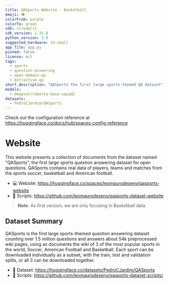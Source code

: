 ```yaml
---
title: QASports Website - Basketball
emoji: 👁
colorFrom: purple
colorTo: green
sdk: streamlit
sdk_version: 1.33.0
python_version: 3.9
suggested_hardware: t4-small
app_file: app.py
pinned: false
license: mit
tags:
  - sports
  - question-answering
  - open-domain-qa
  - extractive-qa
short_description: "QASports the first large sports-themed QA dataset"
models:
  - deepset/roberta-base-squad2
datasets:
  - PedroCJardim/QASports
---
```


Check out the configuration reference at https://huggingface.co/docs/hub/spaces-config-reference

# Website

This website presents a collection of documents from the dataset named "QASports", the first large sports question answering dataset for open questions. QASports contains real data of players, teams and matches from the sports soccer, basketball and American football.

- 💻 Website: https://huggingface.co/spaces/leomaurodesenv/qasports-website
- 🔧 Scripts: https://github.com/leomaurodesenv/qasports-dataset-website

> **Note**. As first version, we are only focusing in Basketball data.

## Dataset Summary

QASports is the first large sports-themed question answering dataset counting over 1.5 million questions and answers about 54k preprocessed wiki pages, using as documents the wiki of 3 of the most popular sports in the world, Soccer, American Football and Basketball. Each sport can be downloaded individually as a subset, with the train, test and validation splits, or all 3 can be downloaded together.

- 🎲 Dataset: https://huggingface.co/datasets/PedroCJardim/QASports
- 🔧 Scripts: https://github.com/leomaurodesenv/qasports-dataset-scripts/
